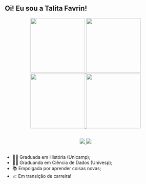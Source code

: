## Oi! Eu sou a Talita Favrin!
<div align="center">
   <a href = "https://media.tenor.com/HChP5h1C_K4AAAAM/cat-work-get-to-work.gif">
    <img height = "170em" src = "https://media.tenor.com/HChP5h1C_K4AAAAM/cat-work-get-to-work.gif">
  <a href = "https://github.com/tfavrin">
    <img height = "170em" src = "https://github-readme-stats-sigma-five.vercel.app/api?username=tfavrin&show_icons=true&theme=calm">
    <img height = "170em" src = "https://github-readme-stats-sigma-five.vercel.app/api/top-langs/?username=tfavrin&theme=calm">
  </a>
  <a href = "https://media.tenor.com/F-abu8zblNUAAAAd/cat-aaaaa.gif">
    <img height = "170em" src = "https://media.tenor.com/F-abu8zblNUAAAAd/cat-aaaaa.gif">
  </a>
</div>

##

<div align="center">
  <a href = "mailto:favrint@gmail.com">
    <img src="https://img.shields.io/badge/Gmail-D14836?style=for-the-badge&logo=gmail&logoColor=white">
  </a>
  <a href = "https://www.linkedin.com/in/talita-favrin-de-souza-6676b7198/">
    <img src = "https://img.shields.io/badge/LinkedIn-0077B5?style=for-the-badge&logo=linkedin&logoColor=white">
  </a>
</div>

##

- 👩‍🏫 Graduada em História (Unicamp);
- 👩‍💻 Graduanda em Ciência de Dados (Univesp); 
- 📚 Empolgada por aprender coisas novas; 
- 📈 Em transição de carreira! 

